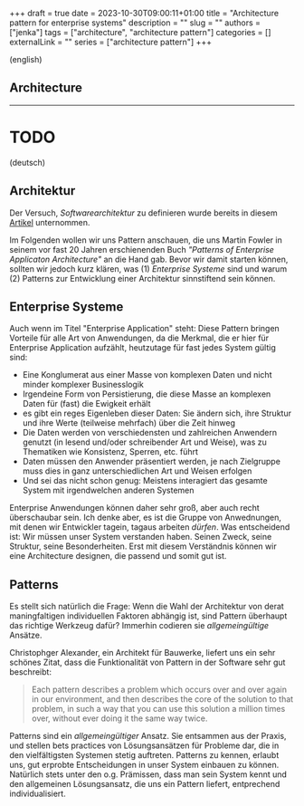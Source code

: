 +++
draft = true
date = 2023-10-30T09:00:11+01:00
title = "Architecture pattern for enterprise systems"
description = ""
slug = ""
authors = ["jenka"]
tags = ["architecture", "architecture pattern"]
categories = []
externalLink = ""
series = ["architecture pattern"]
+++

(english)
## Architecture

---
# TODO
(deutsch)
## Architektur
Der Versuch, _Softwarearchitektur_ zu definieren wurde bereits in diesem [Artikel](https://codingjenka.github.io/blog/posts/architecture_designprozess/architecture) unternommen.

Im Folgenden wollen wir uns Pattern anschauen, die uns Martin Fowler in seinem vor fast 20 Jahren erschienenden Buch _"Patterns of Enterprise Applicaton Architecture"_ an die Hand gab. Bevor wir damit starten können, sollten wir jedoch kurz klären, was (1) _Enterprise Systeme_ sind und warum (2) Patterns zur Entwicklung einer Architektur sinnstiftend sein können. 


## Enterprise Systeme
Auch wenn im Titel "Enterprise Application" steht: Diese Pattern bringen Vorteile für alle Art von Anwendungen, da die Merkmal, die er hier für Enterprise Application aufzählt, heutzutage für fast jedes System gültig sind: 

- Eine Konglumerat aus einer Masse von komplexen Daten und nicht minder komplexer Businesslogik
- Irgendeine Form von Persistierung, die diese Masse an komplexen Daten für (fast) die Ewigkeit erhält
- es gibt ein reges Eigenleben dieser Daten: Sie ändern sich, ihre Struktur und ihre Werte (teilweise mehrfach) über die Zeit hinweg
- Die Daten werden von verschiedensten und zahlreichen Anwendern genutzt (in lesend und/oder schreibender Art und Weise), was zu Thematiken wie Konsistenz, Sperren, etc. führt
- Daten müssen den Anwender präsentiert werden, je nach Zielgruppe muss dies in ganz unterschiedlichen Art und Weisen erfolgen
- Und sei das nicht schon genug: Meistens interagiert das gesamte System mit irgendwelchen anderen Systemen

Enterprise Anwendungen können daher sehr groß, aber auch recht überschaubar sein. Ich denke aber, es ist die Gruppe von Anwednungen, mit denen wir Entwickler tagein, tagaus arbeiten _dürfen_. 
Was entscheidend ist: Wir müssen unser System verstanden haben. Seinen Zweck, seine Struktur, seine Besonderheiten. Erst mit diesem Verständnis können wir eine Architecture designen, die passend und somit gut ist. 

## Patterns
Es stellt sich natürlich die Frage: Wenn die Wahl der Architektur von derat maningfaltigen individuellen Faktoren abhängig ist, sind Pattern überhaupt das richtige Werkzeug dafür? Immerhin codieren sie _allgemeingültige_ Ansätze.

Christophger Alexander, ein Architekt für Bauwerke, liefert uns ein sehr schönes Zitat, dass die Funktionalität von Pattern in der Software sehr gut beschreibt: 

> Each pattern describes a problem which occurs over and over again in our environment, and then describes the core of the solution to that problem, in such a way that you can use this solution a million times over, without ever doing it the same way twice.

Patterns sind ein _allgemeingültiger_ Ansatz. Sie entsammen aus der Praxis, und stellen bets practices von Lösungsansätzen für Probleme dar, die in den vielfältigsten Systemen stetig auftreten. Patterns zu kennen, erlaubt uns, gut erprobte Entscheidungen in unser System einbauen zu können. Natürlich stets unter den o.g. Prämissen, dass man sein System kennt und den allgemeinen Lösungsansatz, die uns ein Pattern liefert, entprechend individualisiert. 